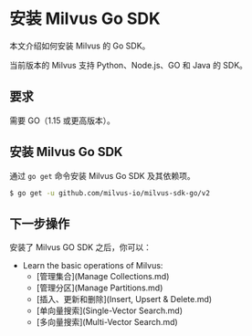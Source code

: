 # 安装 Milvus Go SDK

本文介绍如何安装 Milvus 的 Go SDK。

当前版本的 Milvus 支持 Python、Node.js、GO 和 Java 的 SDK。

## 要求

需要 GO（1.15 或更高版本）。

## 安装 Milvus Go SDK

通过 `go get` 命令安装 Milvus Go SDK 及其依赖项。

```bash
$ go get -u github.com/milvus-io/milvus-sdk-go/v2
```

## 下一步操作

安装了 Milvus GO SDK 之后，你可以：

- Learn the basic operations of Milvus:
  - [管理集合](Manage Collections.md)
  - [管理分区](Manage Partitions.md)
  - [插入、更新和删除](Insert, Upsert & Delete.md)
  - [单向量搜索](Single-Vector Search.md)
  - [多向量搜索](Multi-Vector Search.md)
